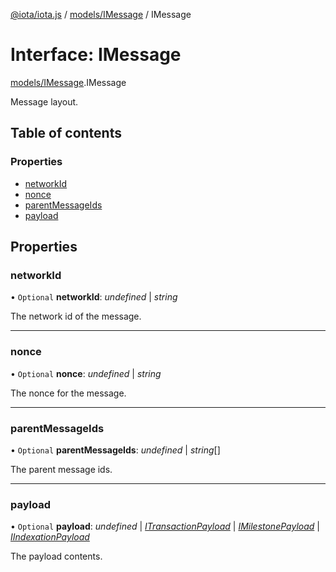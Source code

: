 [@iota/iota.js](../README.md) / [models/IMessage](../modules/models_imessage.md) / IMessage

# Interface: IMessage

[models/IMessage](../modules/models_imessage.md).IMessage

Message layout.

## Table of contents

### Properties

- [networkId](models_imessage.imessage.md#networkid)
- [nonce](models_imessage.imessage.md#nonce)
- [parentMessageIds](models_imessage.imessage.md#parentmessageids)
- [payload](models_imessage.imessage.md#payload)

## Properties

### networkId

• `Optional` **networkId**: *undefined* \| *string*

The network id of the message.

___

### nonce

• `Optional` **nonce**: *undefined* \| *string*

The nonce for the message.

___

### parentMessageIds

• `Optional` **parentMessageIds**: *undefined* \| *string*[]

The parent message ids.

___

### payload

• `Optional` **payload**: *undefined* \| [*ITransactionPayload*](models_itransactionpayload.itransactionpayload.md) \| [*IMilestonePayload*](models_imilestonepayload.imilestonepayload.md) \| [*IIndexationPayload*](models_iindexationpayload.iindexationpayload.md)

The payload contents.
